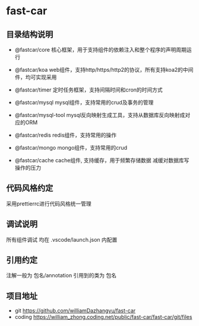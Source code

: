 # fast-car

## 目录结构说明

* @fastcar/core 核心框架，用于支持组件的依赖注入和整个程序的声明周期运行

* @fastcar/koa web组件，支持http/https/http2的协议，所有支持koa2的中间件，均可实现采用

* @fastcar/timer 定时任务框架，支持间隔时间和cron的时间方式

* @fastcar/mysql mysql组件，支持常用的crud及事务的管理

* @fastcar/mysql-tool mysql反向映射生成工具，支持从数据库反向映射成对应的ORM

* @fastcar/redis redis组件，支持常用的操作

* @fastcar/mongo mongo组件，支持常用的crud

* @fastcar/cache cache组件, 支持缓存，用于频繁存储数据 减缓对数据库写操作的压力

## 代码风格约定

采用prettierrc进行代码风格统一管理

## 调试说明

所有组件调试 均在 .vscode/launch.json 内配置

## 引用约定

注解一般为 包名/annotation
引用到的类为 包名

## 项目地址

* git    <https://github.com/williamDazhangyu/fast-car>
* coding <https://william_zhong.coding.net/public/fast-car/fast-car/git/files>
